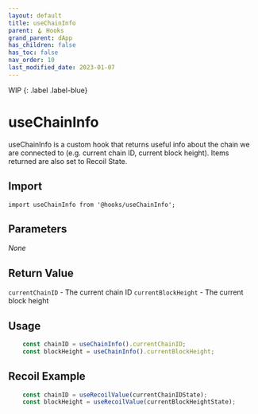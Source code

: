 ```yaml
---
layout: default
title: useChainInfo
parent: 🪝 Hooks
grand_parent: dApp
has_children: false
has_toc: false
nav_order: 10
last_modified_date: 2023-01-07
---
```


WIP
{: .label .label-blue}
# useChainInfo

useChainInfo is a custom hook that returns useful info about the chain we are connected to (e.g. current chain ID, current block height).
Items returned are also set to Recoil State.

## Import

`import useChainInfo from '@hooks/useChainInfo';`

## Parameters

_None_

## Return Value

`currentChainID` - The current chain ID
`currentBlockHeight` - The current block height

## Usage
```js
    const chainID = useChainInfo().currentChainID;
    const blockHeight = useChainInfo().currentBlockHeight;
```

## Recoil Example

```js
    const chainID = useRecoilValue(currentChainIDState);
    const blockHeight = useRecoilValue(currentBlockHeightState);
```
